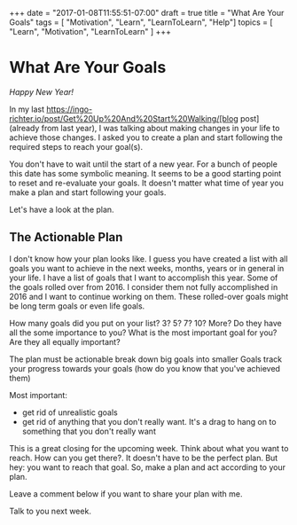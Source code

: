 +++
date = "2017-01-08T11:55:51-07:00"
draft = true
title = "What Are Your Goals"
tags  = [ "Motivation", "Learn", "LearnToLearn", "Help"]
topics = [ "Learn", "Motivation", "LearnToLearn" ]
+++

# What Are Your Goals

*Happy New Year!*

In my last https://ingo-richter.io/post/Get%20Up%20And%20Start%20Walking/[blog post] (already from last year), I was talking about making changes in your life to achieve those changes. I asked you to create a plan and start following the required steps to reach your goal(s).

You don't have to wait until the start of a new year. For a bunch of people this date has some symbolic meaning. It seems to be a good starting point to reset and re-evaluate your goals. It doesn't matter what time of year you make a plan and start following your goals.

Let's have a look at the plan.

## The Actionable Plan
I don't know how your plan looks like. I guess you have created a list with all goals you want to achieve in the next weeks, months, years or in general in your life.
I have a list of goals that I want to accomplish this year. Some of the goals rolled over from 2016. I consider them not fully accomplished in 2016 and I want to continue working on them. These rolled-over goals might be long term goals or even life goals.

How many goals did you put on your list? 3? 5? 7? 10? More? Do they have all the some importance to you? What is the most important goal for you? Are they all equally important?

The plan must be actionable
break down big goals into smaller Goals
track your progress towards your goals (how do you know that you've achieved them)

Most important:

- get rid of unrealistic goals
- get rid of anything that you don't really want. It's a drag to hang on to something that you don't really want

This is a great closing for the upcoming week. Think about what you want to reach. How can you get there?. It doesn't have to be the perfect plan. But hey: you want to reach that goal.
So, make a plan and act according to your plan.

Leave a comment below if you want to share your plan with me.

Talk to you next week.